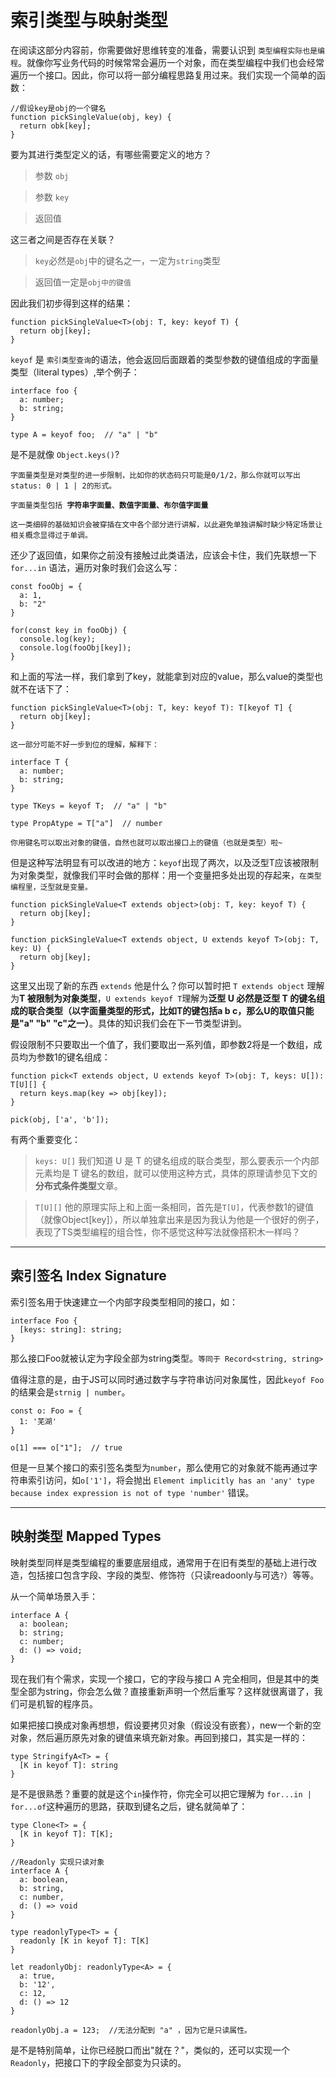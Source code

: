 <!--
 * @Author: 
 * @Date: 2022-04-13 18:12:10
 * @LastEditors: Please set LastEditors
 * @LastEditTime: 2022-04-14 18:25:25
 * @FilePath: \tsBase\src\2：索引类型与映射类型.md
 * @Description: 
 * 
 * Copyright (c) 2022 by 用户/公司名, All Rights Reserved. 
-->

# 索引类型与映射类型

在阅读这部分内容前，你需要做好思维转变的准备，需要认识到 `类型编程实际也是编程`。就像你写业务代码的时候常常会遍历一个对象，而在类型编程中我们也会经常遍历一个接口。因此，你可以将一部分编程思路复用过来。我们实现一个简单的函数：

```
//假设key是obj的一个键名
function pickSingleValue(obj, key) {
  return obk[key];
}
```
要为其进行类型定义的话，有哪些需要定义的地方？
>参数 ` obj `

>参数 ` key `

>返回值

这三者之间是否存在关联？

>`key`必然是`obj`中的键名之一，一定为`string`类型

>返回值一定是`obj中的键值`

因此我们初步得到这样的结果：

```
function pickSingleValue<T>(obj: T, key: keyof T) {
  return obj[key];
}
```

`keyof` 是 `索引类型查询`的语法，他会返回后面跟着的类型参数的键值组成的字面量类型（literal types）,举个例子：
```
interface foo {
  a: number;
  b: string;
}

type A = keyof foo;  // "a" | "b"
```
是不是就像 `Object.keys()`?

`字面量类型是对类型的进一步限制，比如你的状态码只可能是0/1/2，那么你就可以写出 status: 0 | 1 | 2的形式。`

`字面量类型包括 `**`字符串字面量、数值字面量、布尔值字面量`**

`这一类细碎的基础知识会被穿插在文中各个部分进行讲解，以此避免单独讲解时缺少特定场景让相关概念显得过于单调。`

还少了返回值，如果你之前没有接触过此类语法，应该会卡住，我们先联想一下 ` for...in ` 语法，遍历对象时我们会这么写：

```
const fooObj = {
  a: 1,
  b: "2"
}

for(const key in fooObj) {
  console.log(key);
  console.log(fooObj[key]);
}
```

和上面的写法一样，我们拿到了key，就能拿到对应的value，那么value的类型也就不在话下了：

```
function pickSingleValue<T>(obj: T, key: keyof T): T[keyof T] {
  return obj[key];
}
```

`这一部分可能不好一步到位的理解，解释下：`
```
interface T {
  a: number;
  b: string;
}

type TKeys = keyof T;  // "a" | "b"

type PropAtype = T["a"]  // number
```
`你用键名可以取出对象的键值，自然也就可以取出接口上的键值（也就是类型）啦~`


但是这种写法明显有可以改进的地方：`keyof`出现了两次，以及泛型T应该被限制为对象类型，就像我们平时会做的那样：用一个变量把多处出现的存起来，`在类型编程里，泛型就是变量。`
```
function pickSingleValue<T extends object>(obj: T, key: keyof T) {
  return obj[key];
}

function pickSingleValue<T extends object, U extends keyof T>(obj: T, key: U) {
  return obj[key];
}
```

这里又出现了新的东西 `extends` 他是什么？你可以暂时把 `T extends object` 理解为**T 被限制为对象类型**，`U extends keyof T`理解为**泛型 U 必然是泛型 T 的键名组成的联合类型（以字面量类型的形式，比如T的键包括a b c，那么U的取值只能是"a" "b" "c"之一）**。具体的知识我们会在下一节类型讲到。


假设限制不只要取出一个值了，我们要取出一系列值，即参数2将是一个数组，成员均为参数1的键名组成：

```
function pick<T extends object, U extends keyof T>(obj: T, keys: U[]): T[U][] {
  return keys.map(key => obj[key]);
}

pick(obj, ['a', 'b']);
```
有两个重要变化：
>`keys: U[]` 我们知道 U 是 T 的键名组成的联合类型，那么要表示一个内部元素均是 T 键名的数组，就可以使用这种方式，具体的原理请参见下文的**分布式条件类型**文章。

>`T[U][]` 他的原理实际上和上面一条相同，首先是`T[U]`，代表参数1的键值（就像Object[key]），所以单独拿出来是因为我认为他是一个很好的例子，表现了TS类型编程的组合性，你不感觉这种写法就像搭积木一样吗？

---
## **索引签名 Index Signature**

索引签名用于快速建立一个内部字段类型相同的接口，如：
```
interface Foo {
  [keys: string]: string;
}
```
那么接口Foo就被认定为字段全部为string类型。`等同于 Record<string, string>`

值得注意的是，由于JS可以同时通过数字与字符串访问对象属性，因此`keyof Foo`的结果会是`strnig | number`。

```
const o: Foo = {
  1: '芜湖'
}

o[1] === o["1"];  // true
```
但是一旦某个接口的索引签名类型为`number`，那么使用它的对象就不能再通过字符串索引访问，如`o['1']`，将会抛出 `Element implicitly has an 'any' type because index expression is not of type 'number'` 错误。

---

## **映射类型 Mapped Types**

映射类型同样是类型编程的重要底层组成，通常用于在旧有类型的基础上进行改造，包括接口包含字段、字段的类型、修饰符（只读readoonly与可选`?`）等等。

从一个简单场景入手：
```
interface A {
  a: boolean;
  b: string;
  c: number;
  d: () => void;
}
```
现在我们有个需求，实现一个接口，它的字段与接口 A 完全相同，但是其中的类型全部为string，你会怎么做？直接重新声明一个然后重写？这样就很离谱了，我们可是机智的程序员。

如果把接口换成对象再想想，假设要拷贝对象（假设没有嵌套），new一个新的空对象，然后遍历原先对象的键值来填充新对象。再回到接口，其实是一样的：

```
type StringifyA<T> = {
  [K in keyof T]: string
}

```
是不是很熟悉？重要的就是这个`in`操作符，你完全可以把它理解为 `for...in | for...of`这种遍历的思路，获取到键名之后，键名就简单了：

```
type Clone<T> = {
  [K in keyof T]: T[K];
}

//Readonly 实现只读对象
interface A {
  a: boolean,
  b: string,
  c: number,
  d: () => void
}

type readonlyType<T> = {
  readonly [K in keyof T]: T[K]
}

let readonlyObj: readonlyType<A> = {
  a: true,
  b: '12',
  c: 12,
  d: () => 12
}

readonlyObj.a = 123;  //无法分配到 "a" ，因为它是只读属性。
```

是不是特别简单，让你已经脱口而出"就在？"，类似的，还可以实现一个`Readonly`，把接口下的字段全部变为只读的。